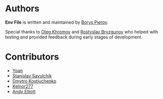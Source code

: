 # Authors

**Env File** is written and maintained by [Borys Pierov](https://github.com/Ashald).

Special thanks to [Oleg Khromov](https://github.com/olgert) and [Rostyslav Bryzgunov](https://github.com/kottenator) 
who helped with testing and provided feedback during early stages of development.

# Contributors
* [Yoan](https://github.com/yoanthiebault)
* [Stanislav Savulchik](https://github.com/savulchik)
* [Dmytro Kostiuchenko](https://github.com/edio)
* [Kelnor277](https://github.com/Kelnor277)
* [Andy Elliott](https://github.com/andye2004)
